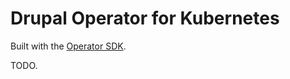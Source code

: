 # Drupal Operator for Kubernetes

Built with the [Operator SDK](https://github.com/operator-framework/operator-sdk).

TODO.
